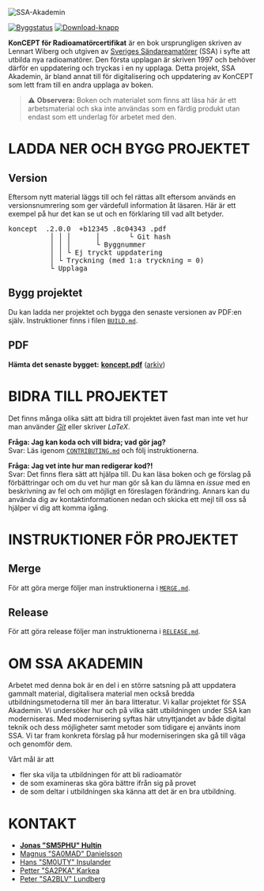 ![SSA-Akademin](ssa-akademin.png)

[![Byggstatus](https://api.travis-ci.org/SverigesSandareamatorer/SSA-Akademin.svg?branch=master)](https://travis-ci.org/SverigesSandareamatorer/SSA-Akademin/) [![Download-knapp](https://img.shields.io/badge/download-koncept.pdf-blue)](https://akademin.ssa.se/files/koncept-pdf/koncept.pdf)

**KonCEPT för Radioamatörcertifikat** är en bok ursprungligen skriven av Lennart
Wiberg och utgiven av [Sveriges Sändareamatörer](https://www.ssa.se) (SSA) i
syfte att utbilda nya radioamatörer.
Den första upplagan är skriven 1997 och behöver därför en uppdatering och
tryckas i en ny upplaga.
Detta projekt, SSA Akademin, är bland annat till för digitalisering och
uppdatering av KonCEPT som lett fram till en andra upplaga av boken.

> :warning: **Observera:** Boken och materialet som finns att läsa här
är ett arbetsmaterial och ska inte användas som en färdig produkt
utan endast som ett underlag för arbetet med den.

LADDA NER OCH BYGG PROJEKTET
============================


Version
-------

Eftersom nytt material läggs till och fel rättas allt eftersom används en
versionsnumrering som ger värdefull information åt läsaren. Här är ett exempel
på hur det kan se ut och en förklaring till vad allt betyder.

<pre>
koncept  .2.0.0  +b12345 .8c04343 .pdf
          │ │ │      │       └ Git hash
          │ │ │      └ Byggnummer
          │ │ └ Ej tryckt uppdatering
          │ └ Tryckning (med 1:a tryckning = 0)
          └ Upplaga
</pre>

Bygg projektet
--------------

Du kan ladda ner projektet och bygga den senaste versionen av PDF:en
själv. Instruktioner finns i filen [`BUILD.md`](BUILD.md).

PDF
---

**Hämta det senaste bygget:**
**[koncept.pdf](https://akademin.ssa.se/files/koncept-pdf/koncept.pdf)**
([arkiv](https://akademin.ssa.se/files/koncept-pdf/))


BIDRA TILL PROJEKTET
====================

Det finns många olika sätt att bidra till projektet även fast man
inte vet hur man använder *[Git](https://www.git-scm.com)* eller skriver *LaTeX*.

**Fråga: Jag kan koda och vill bidra; vad gör jag?**<br>
Svar: Läs igenom [`CONTRIBUTING.md`](.github/CONTRIBUTING.md) och följ
instruktionerna.

**Fråga: Jag vet inte hur man redigerar kod?!**<br>
Svar: Det finns flera sätt att hjälpa till. Du kan läsa boken och ge
förslag på förbättringar och om du vet hur man gör så kan du lämna
en *issue* med en beskrivning av fel och om möjligt en föreslagen
förändring. Annars kan du använda dig av kontaktinformationen nedan
och skicka ett mejl till oss så hjälper vi dig att komma igång.


INSTRUKTIONER FÖR PROJEKTET
===========================

Merge
-----
För att göra merge följer man instruktionerna i  [`MERGE.md`](MERGE.md).

Release
-------
För att göra release följer man instruktionerna i [`RELEASE.md`](RELEASE.md).


OM SSA AKADEMIN
===============

Arbetet med denna bok är en del i en större satsning på att
uppdatera gammalt material, digitalisera material men också bredda
utbildningsmetoderna till mer än bara litteratur. Vi kallar projektet
för SSA Akademin. Vi undersöker hur och på vilka sätt utbildningen
under SSA kan moderniseras. Med modernisering syftas här utnyttjandet av
både digital teknik och dess möjligheter samt metoder som tidigare ej
använts inom SSA. Vi tar fram konkreta förslag på hur moderniseringen
ska gå till väga och genomför dem.

Vårt mål är att

-   fler ska vilja ta utbildningen för att bli radioamatör
-   de som examineras ska göra bättre ifrån sig på provet
-   de som deltar i utbildningen ska känna att det är en bra utbildning.

KONTAKT
=======

-   [**Jonas "SM5PHU" Hultin**](mailto:sm5phu@gmail.com)
-   [Magnus "SA0MAD" Danielsson](mailto:magnus@rubidium.se)
-   [Hans "SM0UTY" Insulander](mailto:hans.insulander@codium.se)
-   [Petter "SA2PKA" Karkea](mailto:petter@karkea.se)
-   [Peter "SA2BLV" Lundberg](mailto:pette.lundberg@gmail.com)
